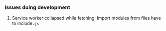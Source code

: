 ### Issues duing development
1. Service worker collapsed while fetching:
    Import modules from files have to include`.js`